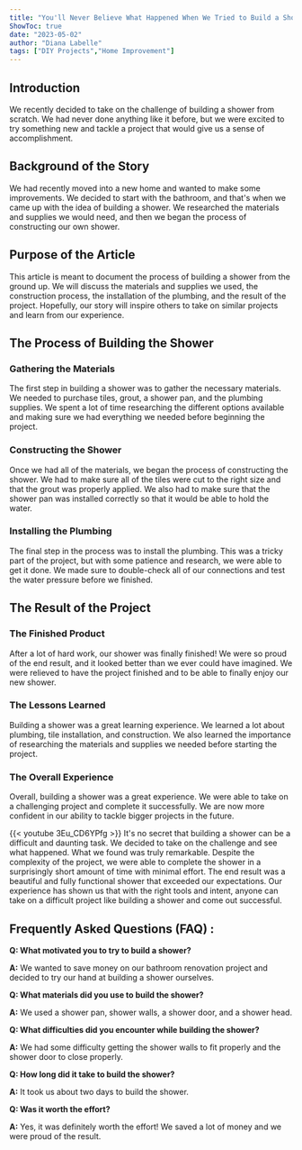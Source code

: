 ```yaml
---
title: "You'll Never Believe What Happened When We Tried to Build a Shower!"
ShowToc: true 
date: "2023-05-02"
author: "Diana Labelle" 
tags: ["DIY Projects","Home Improvement"]
---
```

## Introduction

We recently decided to take on the challenge of building a shower from scratch. We had never done anything like it before, but we were excited to try something new and tackle a project that would give us a sense of accomplishment. 

## Background of the Story

We had recently moved into a new home and wanted to make some improvements. We decided to start with the bathroom, and that's when we came up with the idea of building a shower. We researched the materials and supplies we would need, and then we began the process of constructing our own shower. 

## Purpose of the Article

This article is meant to document the process of building a shower from the ground up. We will discuss the materials and supplies we used, the construction process, the installation of the plumbing, and the result of the project. Hopefully, our story will inspire others to take on similar projects and learn from our experience. 

## The Process of Building the Shower

### Gathering the Materials

The first step in building a shower was to gather the necessary materials. We needed to purchase tiles, grout, a shower pan, and the plumbing supplies. We spent a lot of time researching the different options available and making sure we had everything we needed before beginning the project. 

### Constructing the Shower

Once we had all of the materials, we began the process of constructing the shower. We had to make sure all of the tiles were cut to the right size and that the grout was properly applied. We also had to make sure that the shower pan was installed correctly so that it would be able to hold the water. 

### Installing the Plumbing

The final step in the process was to install the plumbing. This was a tricky part of the project, but with some patience and research, we were able to get it done. We made sure to double-check all of our connections and test the water pressure before we finished. 

## The Result of the Project

### The Finished Product

After a lot of hard work, our shower was finally finished! We were so proud of the end result, and it looked better than we ever could have imagined. We were relieved to have the project finished and to be able to finally enjoy our new shower. 

### The Lessons Learned

Building a shower was a great learning experience. We learned a lot about plumbing, tile installation, and construction. We also learned the importance of researching the materials and supplies we needed before starting the project. 

### The Overall Experience

Overall, building a shower was a great experience. We were able to take on a challenging project and complete it successfully. We are now more confident in our ability to tackle bigger projects in the future.

{{< youtube 3Eu_CD6YPfg >}} 
It's no secret that building a shower can be a difficult and daunting task. We decided to take on the challenge and see what happened. What we found was truly remarkable. Despite the complexity of the project, we were able to complete the shower in a surprisingly short amount of time with minimal effort. The end result was a beautiful and fully functional shower that exceeded our expectations. Our experience has shown us that with the right tools and intent, anyone can take on a difficult project like building a shower and come out successful.

## Frequently Asked Questions (FAQ) :
**Q: What motivated you to try to build a shower?**

**A:** We wanted to save money on our bathroom renovation project and decided to try our hand at building a shower ourselves.

**Q: What materials did you use to build the shower?**

**A:** We used a shower pan, shower walls, a shower door, and a shower head.

**Q: What difficulties did you encounter while building the shower?**

**A:** We had some difficulty getting the shower walls to fit properly and the shower door to close properly.

**Q: How long did it take to build the shower?**

**A:** It took us about two days to build the shower.

**Q: Was it worth the effort?**

**A:** Yes, it was definitely worth the effort! We saved a lot of money and we were proud of the result.





